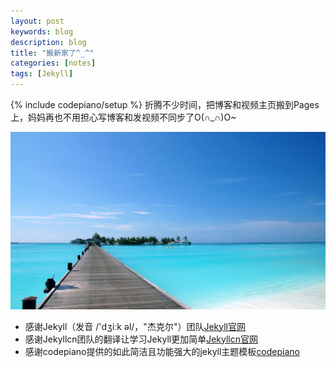 ```yaml
---
layout: post
keywords: blog
description: blog
title: "搬新家了^_^"
categories: [notes]
tags: [Jekyll]
---
```

{% include codepiano/setup %}
折腾不少时间，把博客和视频主页搬到Pages上，妈妈再也不用担心写博客和发视频不同步了O(∩_∩)O~

<img src="/image/beach.jpg">

* 感谢Jekyll（发音 /'dʒiːk əl/，"杰克尔"）团队[Jekyll官网](http://jekyllrb.com/)
* 感谢Jekyllcn团队的翻译让学习Jekyll更加简单[Jekyllcn官网](http://jekyllcn.com/)
* 感谢codepiano提供的如此简洁且功能强大的jekyll主题模板[codepiano](https://github.com/codepiano/)